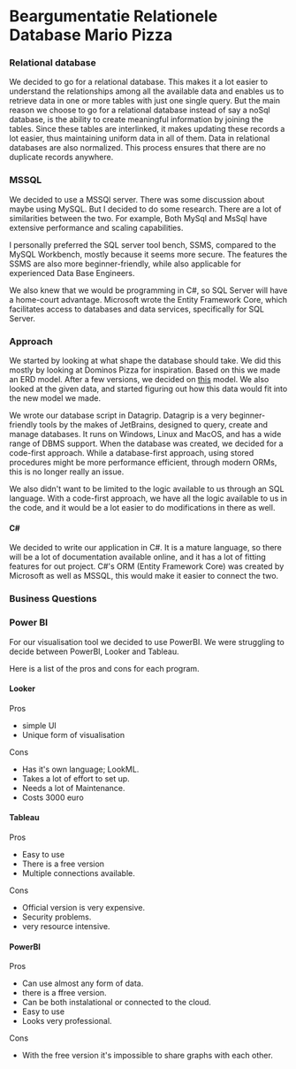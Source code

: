# Beargumentatie Relationele Database Mario Pizza

### Relational database

We decided to go for a relational database. This makes it a lot easier to understand the relationships among all the
available data and enables us to retrieve data in one or more tables with just one single query. But the main reason we
choose to go for a relational database instead of say a noSql database, is the ability to create meaningful information
by joining the tables. Since these tables are interlinked, it makes updating these records a lot easier, thus
maintaining uniform data in all of them. Data in relational databases are also normalized. This process ensures that
there are no duplicate records anywhere.

### MSSQL
We decided to use a MSSQl server. There was some discussion about maybe using MySQL. But I decided to do some research. There are a lot of similarities between the two. For example, Both MySql and MsSql have extensive performance and scaling capabilities. 

I personally preferred the SQL server tool bench, SSMS, compared to the MySQL Workbench, mostly because it seems more secure.  The features the SSMS are also more beginner-friendly, while also applicable for experienced Data Base Engineers. 

We also knew that we would be programming in C#, so SQL Server will have a home-court advantage. Microsoft wrote the Entity Framework Core, which facilitates access to databases and data services, specifically for SQL Server. 

### Approach

We started by looking at what shape the database should take. We did this mostly by looking at Dominos Pizza for inspiration. Based on this we made an ERD model. After a few versions, we decided on [this](https://github.com/wickex/sem4-portfolio/blob/main/1-Dominos/erd-3.png) model. We also looked at the given data, and started figuring out how this data would fit into the new model we made. 

We wrote our database script in Datagrip. Datagrip is a very beginner-friendly tools by the makes of JetBrains, designed to query, create and manage databases. It runs on Windows, Linux and MacOS, and has a wide range of DBMS support. When the database was created, we decided for a code-first approach. While a database-first approach, using stored procedures might be more performance efficient, through modern ORMs, this is no longer really an issue. 

We also didn't want to be limited to the logic available to us through an SQL language. With a code-first approach, we have all the logic available to us in the code, and it would be a lot easier to do modifications in there as well.   

#### **C#**

We decided to write our application in C#. It is a mature language, so there will be a lot of documentation available online, and it has a lot of fitting features for out project. C#'s ORM (Entity Framework Core) was created by Microsoft as well as MSSQL, this would make it easier to connect the two. 

### Business Questions


### Power BI

For our visualisation tool we decided to use PowerBI. We were struggling to decide between PowerBI, Looker and Tableau.

Here is a list of the pros and cons for each program.

#### Looker
Pros
* simple UI
* Unique form of visualisation

Cons
* Has it's own language; LookML.
* Takes a lot of effort to set up.
* Needs a lot of Maintenance.
* Costs 3000 euro

#### Tableau
Pros
* Easy to use
* There is a free version
* Multiple connections available.

Cons
* Official version is very expensive.
* Security problems.
* very resource intensive.

#### PowerBI
Pros

* Can use almost any form of data.
* there is a ffree version.
* Can be both instalational or connected to the cloud.
* Easy to use
* Looks very professional.

Cons
* With the free version it's impossible to share graphs with each other. 



   
